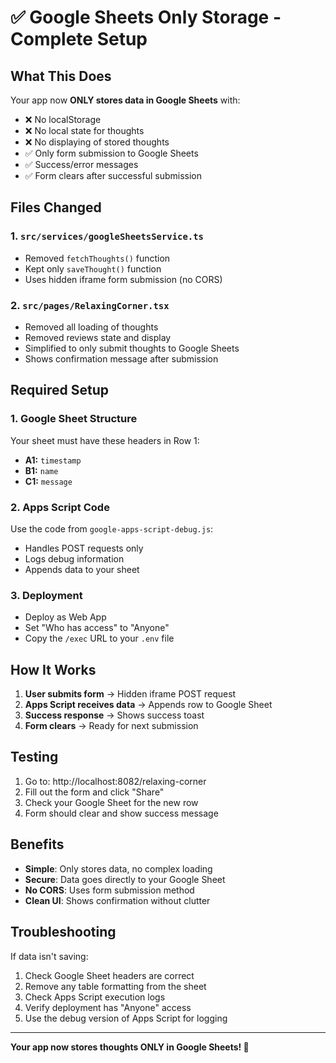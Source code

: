 # ✅ Google Sheets Only Storage - Complete Setup

## What This Does

Your app now **ONLY stores data in Google Sheets** with:
- ❌ No localStorage
- ❌ No local state for thoughts
- ❌ No displaying of stored thoughts
- ✅ Only form submission to Google Sheets
- ✅ Success/error messages
- ✅ Form clears after successful submission

## Files Changed

### 1. `src/services/googleSheetsService.ts`
- Removed `fetchThoughts()` function
- Kept only `saveThought()` function
- Uses hidden iframe form submission (no CORS)

### 2. `src/pages/RelaxingCorner.tsx`
- Removed all loading of thoughts
- Removed reviews state and display
- Simplified to only submit thoughts to Google Sheets
- Shows confirmation message after submission

## Required Setup

### 1. Google Sheet Structure
Your sheet must have these headers in Row 1:
- **A1:** `timestamp`
- **B1:** `name`
- **C1:** `message`

### 2. Apps Script Code
Use the code from `google-apps-script-debug.js`:
- Handles POST requests only
- Logs debug information
- Appends data to your sheet

### 3. Deployment
- Deploy as Web App
- Set "Who has access" to "Anyone"
- Copy the `/exec` URL to your `.env` file

## How It Works

1. **User submits form** → Hidden iframe POST request
2. **Apps Script receives data** → Appends row to Google Sheet
3. **Success response** → Shows success toast
4. **Form clears** → Ready for next submission

## Testing

1. Go to: http://localhost:8082/relaxing-corner
2. Fill out the form and click "Share"
3. Check your Google Sheet for the new row
4. Form should clear and show success message

## Benefits

- **Simple**: Only stores data, no complex loading
- **Secure**: Data goes directly to your Google Sheet
- **No CORS**: Uses form submission method
- **Clean UI**: Shows confirmation without clutter

## Troubleshooting

If data isn't saving:
1. Check Google Sheet headers are correct
2. Remove any table formatting from the sheet
3. Check Apps Script execution logs
4. Verify deployment has "Anyone" access
5. Use the debug version of Apps Script for logging

---

**Your app now stores thoughts ONLY in Google Sheets! 🎉**
